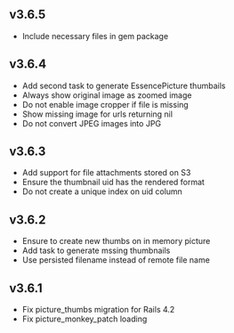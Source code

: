 ## v3.6.5

- Include necessary files in gem package

## v3.6.4

- Add second task to generate EssencePicture thumbails
- Always show original image as zoomed image
- Do not enable image cropper if file is missing
- Show missing image for urls returning nil
- Do not convert JPEG images into JPG

## v3.6.3

- Add support for file attachments stored on S3
- Ensure the thumbnail uid has the rendered format
- Do not create a unique index on uid column

## v3.6.2

- Ensure to create new thumbs on in memory picture
- Add task to generate mssing thumbnails
- Use persisted filename instead of remote file name

## v3.6.1

- Fix picture_thumbs migration for Rails 4.2
- Fix picture_monkey_patch loading
